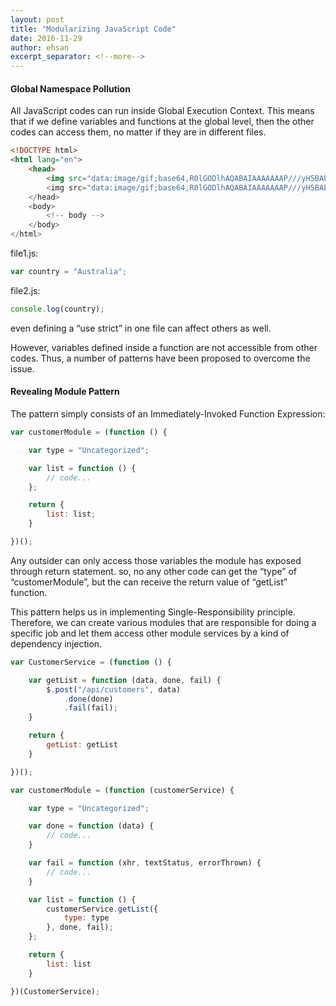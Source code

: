 ```yaml
---
layout: post
title: "Modularizing JavaScript Code"
date: 2016-11-29
author: ehsan
excerpt_separator: <!--more-->
---
```


#### Global Namespace Pollution

All JavaScript codes can run inside Global Execution Context.
This means that if we define variables and functions at the global level, then the other codes can access them, no matter if they are in different files.
<!--more-->
```html
<!DOCTYPE html>
<html lang="en">
    <head>
        <img src="data:image/gif;base64,R0lGODlhAQABAIAAAAAAAP///yH5BAEAAAAALAAAAAABAAEAAAIBRAA7" data-wp-preserve="<script type="text/javascript" src="file1.js"></script>" data-mce-resize="false" data-mce-placeholder="1" class="mce-object" width="20" height="20" alt="<script>" title="<script>" />
        <img src="data:image/gif;base64,R0lGODlhAQABAIAAAAAAAP///yH5BAEAAAAALAAAAAABAAEAAAIBRAA7" data-wp-preserve="<script type="text/javascript" src="file2.js"></script>" data-mce-resize="false" data-mce-placeholder="1" class="mce-object" width="20" height="20" alt="<script>" title="<script>" />
    </head>
    <body>
        <!-- body -->
    </body>
</html>
```

file1.js:

```javascript
var country = "Australia";
```

file2.js:

```javascript
console.log(country);
```

even defining a “use strict” in one file can affect others as well.

However, variables defined inside a function are not accessible from other codes. Thus, a number of patterns have been proposed to overcome the issue.

#### Revealing Module Pattern

The pattern simply consists of an Immediately-Invoked Function Expression:

```javascript
var customerModule = (function () {

    var type = "Uncategorized";

    var list = function () {
        // code...
    };

    return {
        list: list;
    }

})();
```

Any outsider can only access those variables the module has exposed through return statement. so, no any other code can get the “type” of “customerModule”, but the can receive the return value of “getList” function.

This pattern helps us in implementing Single-Responsibility principle. Therefore, we can create various modules that are responsible for doing a specific job and let them access other module services by a kind of dependency injection.

```javascript
var CustomerService = (function () {

    var getList = function (data, done, fail) {
        $.post("/api/customers", data)
            .done(done)
            .fail(fail);
    }

    return {
        getList: getList
    }

})();

var customerModule = (function (customerService) {

    var type = "Uncategorized";

    var done = function (data) {
        // code...
    }

    var fail = function (xhr, textStatus, errorThrown) {
        // code...
    }

    var list = function () {
        customerService.getList({
            type: type
        }, done, fail);
    };

    return {
        list: list
    }

})(CustomerService);
```
